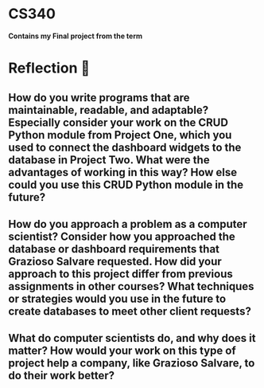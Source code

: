 # CS340
**Contains my Final project from the term**

# Reflection 📝
## **How do you write programs that are maintainable, readable, and adaptable? Especially consider your work on the CRUD Python module from Project One, which you used to connect the dashboard widgets to the database in Project Two. What were the advantages of working in this way? How else could you use this CRUD Python module in the future?**

## **How do you approach a problem as a computer scientist? Consider how you approached the database or dashboard requirements that Grazioso Salvare requested. How did your approach to this project differ from previous assignments in other courses? What techniques or strategies would you use in the future to create databases to meet other client requests?**

## **What do computer scientists do, and why does it matter? How would your work on this type of project help a company, like Grazioso Salvare, to do their work better?**
